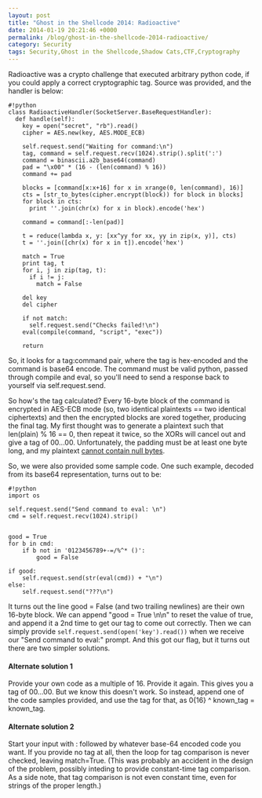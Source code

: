 ```yaml
---
layout: post
title: "Ghost in the Shellcode 2014: Radioactive"
date: 2014-01-19 20:21:46 +0000
permalink: /blog/ghost-in-the-shellcode-2014-radioactive/
category: Security
tags: Security,Ghost in the Shellcode,Shadow Cats,CTF,Cryptography
---
```

Radioactive was a crypto challenge that executed arbitrary python code, if you could apply a correct cryptographic tag.  Source was provided, and the handler is below:

    #!python
    class RadioactiveHandler(SocketServer.BaseRequestHandler):
      def handle(self):
        key = open("secret", "rb").read()
        cipher = AES.new(key, AES.MODE_ECB)
    
        self.request.send("Waiting for command:\n")
        tag, command = self.request.recv(1024).strip().split(':')
        command = binascii.a2b_base64(command)
        pad = "\x00" * (16 - (len(command) % 16))
        command += pad
    
        blocks = [command[x:x+16] for x in xrange(0, len(command), 16)]
        cts = [str_to_bytes(cipher.encrypt(block)) for block in blocks]
        for block in cts:
          print ''.join(chr(x) for x in block).encode('hex')
    
        command = command[:-len(pad)]
    
        t = reduce(lambda x, y: [xx^yy for xx, yy in zip(x, y)], cts)
        t = ''.join([chr(x) for x in t]).encode('hex')
    
        match = True
        print tag, t
        for i, j in zip(tag, t):
          if i != j:
            match = False
    
        del key
        del cipher
    
        if not match:
          self.request.send("Checks failed!\n")
        eval(compile(command, "script", "exec"))
    
        return

So, it looks for a tag:command pair, where the tag is hex-encoded and the command is base64 encode.  The command must be valid python, passed through compile and eval, so you'll need to send a response back to yourself via self.request.send.

So how's the tag calculated?  Every 16-byte block of the command is encrypted in AES-ECB mode (so, two identical plaintexts == two identical ciphertexts) and then the encrypted blocks are xored together, producing the final tag.  My first thought was to generate a plaintext such that len(plain) % 16 == 0, then repeat it twice, so the XORs will cancel out and give a tag of 00...00.  Unfortunately, the padding must be at least one byte long, and my plaintext [cannot contain null bytes](http://docs.python.org/2/library/functions.html#compile).

So, we were also provided some sample code.  One such example, decoded from its base64 representation, turns out to be:

    #!python
    import os
    
    self.request.send("Send command to eval: \n")
    cmd = self.request.recv(1024).strip()
    
    
    good = True
    for b in cmd:
    	if b not in '0123456789+-=/%^* ()':
    		good = False
    
    if good:
    	self.request.send(str(eval(cmd)) + "\n")
    else:
    	self.request.send("???\n")

It turns out the line good = False (and two trailing newlines) are their own 16-byte block.  We can append "good = True \n\n" to reset the value of true, and append it a 2nd time to get our tag to come out correctly.  Then we can simply provide <code>self.request.send(open('key').read())</code> when we receive our "Send command to eval:" prompt.  And this got our flag, but it turns out there are two simpler solutions.

#### Alternate solution 1
Provide your own code as a multiple of 16.  Provide it again.  This gives you a tag of 00...00.  But we know this doesn't work.  So instead, append one of the code samples provided, and use the tag for that, as 0{16} ^ known_tag = known_tag.

#### Alternate solution 2
Start your input with : followed by whatever base-64 encoded code you want.  If you provide no tag at all, then the loop for tag comparison is never checked, leaving match=True.  (This was probably an accident in the design of the problem, possibly inteding to provide constant-time tag comparison.  As a side note, that tag comparison is not even constant time, even for strings of the proper length.)
